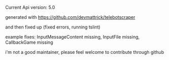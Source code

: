 Current Api version: 5.0

generated with https://github.com/devmattrick/telebotscraper

and then fixed up (fixed errors, running tslint)

example fixes: InputMessageContent missing, InputFile missing, CallbackGame missing



i'm not a good maintainer, please feel welcome to contribute through github